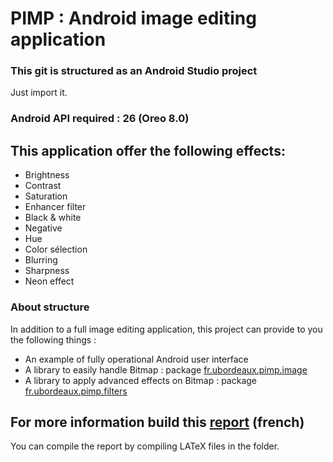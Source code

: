 # PIMP : Android image editing application

### This git is structured as an Android Studio project

Just import it.

### Android API required : 26 (Oreo 8.0)
<TODO change it if min version change>

## This application offer the following effects:
* Brightness
* Contrast
* Saturation
* Enhancer filter
* Black & white
* Negative
* Hue
* Color sélection
* Blurring
* Sharpness
* Neon effect

### About structure
In addition to a full image editing application, this project can provide to you the following things :
* An example of fully operational Android user interface
* A library to easily handle Bitmap : package [fr.ubordeaux.pimp.image](app/src/main/java/fr/ubordeaux/pimp/image)
* A library to apply advanced effects on Bitmap : package [fr.ubordeaux.pimp.filters](app/src/main/java/fr/ubordeaux/pimp/filters)


## For more information build this [report](report) (french)
You can compile the report by compiling LATeX files in the  folder.
